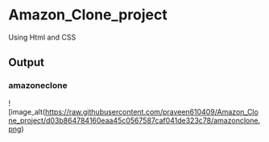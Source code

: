 # Amazon_Clone_project

Using Html and CSS

## Output

### amazoneclone
![image_alt(https://raw.githubusercontent.com/praveen610409/Amazon_Clone_project/d03b864784160eaa45c0567587caf041de323c78/amazonclone.png)
